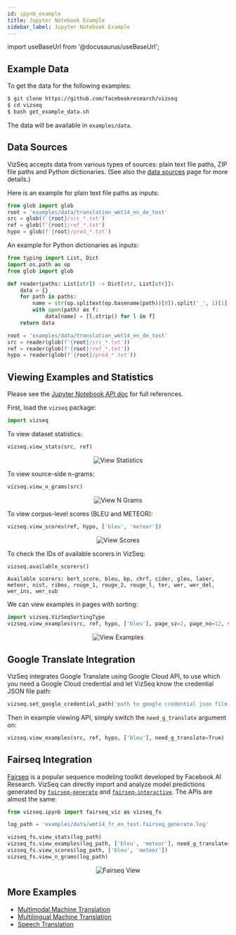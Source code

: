 ```yaml
---
id: ipynb_example
title: Jupyter Notebook Example
sidebar_label: Jupyter Notebook Example
---
```


import useBaseUrl from '@docusaurus/useBaseUrl';

## Example Data
To get the data for the following examples:
```bash
$ git clone https://github.com/facebookresearch/vizseq
$ cd vizseq
$ bash get_example_data.sh
```
The data will be available in `examples/data`.

## Data Sources
VizSeq accepts data from various types of sources: plain text file paths, ZIP file paths and Python dictionaries.
(See also the [data sources](data_sources) page for more details.)

Here is an example for plain text file paths as inputs:
```python
from glob import glob
root = 'examples/data/translation_wmt14_en_de_test'
src = glob(f'{root}/src_*.txt')
ref = glob(f'{root}/ref_*.txt')
hypo = glob(f'{root}/pred_*.txt')
```
An example for Python dictionaries as inputs:
```python
from typing import List, Dict
import os.path as op
from glob import glob

def reader(paths: List[str]) -> Dict[str, List[str]]:
    data = {}
    for path in paths:
        name = str(op.splitext(op.basename(path))[0]).split('_', 1)[1]
        with open(path) as f:
            data[name] = [l.strip() for l in f]
    return data

root = 'examples/data/translation_wmt14_en_de_test'
src = reader(glob(f'{root}/src_*.txt'))
ref = reader(glob(f'{root}/ref_*.txt'))
hypo = reader(glob(f'{root}/pred_*.txt'))
```

## Viewing Examples and Statistics 
Please see the [Jupyter Notebook API doc](ipynb_api) for full references.

First, load the `vizseq` package:
```python
import vizseq
```
To view dataset statistics:
```python
vizseq.view_stats(src, ref)
```

<p align="center"><img src={useBaseUrl('img/view_stats.png')} alt="View Statistics" /></p>

To view source-side n-grams:
```python
vizseq.view_n_grams(src)
```

<p align="center"><img src={useBaseUrl('img/view_n_grams.png')} alt="View N Grams" /></p>

To view corpus-level scores (BLEU and METEOR):
```python
vizseq.view_scores(ref, hypo, ['bleu', 'meteor'])
```

<p align="center"><img src={useBaseUrl('img/view_scores.png')} alt="View Scores" /></p>

To check the IDs of available scorers in VizSeq:
```python
vizseq.available_scorers()
```

```
Available scorers: bert_score, bleu, bp, chrf, cider, gleu, laser, meteor, nist, ribes, rouge_1, rouge_2, rouge_l, ter, wer, wer_del, wer_ins, wer_sub
```

We can view examples in pages with sorting:
```python
import vizseq.VizSeqSortingType
vizseq.view_examples(src, ref, hypo, ['bleu'], page_sz=2, page_no=12, sorting=VizSeqSortingType.src_len)
```

<p align="center"><img src={useBaseUrl('img/view_examples.png')} alt="View Examples" /></p>

## Google Translate Integration
VizSeq integrates Google Translate using Google Cloud API, to use which you need a Google Cloud credential and let VizSeq know the credential JSON file path:
```python
vizseq.set_google_credential_path('path to google credential json file')
```
Then in example viewing API, simply switch the `need_g_translate` argument on:
```python
vizseq.view_examples(src, ref, hypo, ['bleu'], need_g_translate=True)
```

## Fairseq Integration

[Fairseq](https://github.com/pytorch/fairseq) is a popular sequence modeling toolkit developed by Facebook AI Research.
VizSeq can directly import and analyze model predictions generated by [`fairseq-generate`](https://github.com/pytorch/fairseq/blob/master/generate.py) and [`fairseq-interactive`](https://github.com/pytorch/fairseq/blob/master/interactive.py). The
APIs are almost the same:

```python
from vizseq.ipynb import fairseq_viz as vizseq_fs

log_path = 'examples/data/wmt14_fr_en_test.fairseq_generate.log'

vizseq_fs.view_stats(log_path)
vizseq_fs.view_examples(log_path, ['bleu', 'meteor'], need_g_translate=True)
vizseq_fs.view_scores(log_path, ['bleu', 'meteor'])
vizseq_fs.view_n_grams(log_path)
```

<p align="center"><img src={useBaseUrl('img/fairseq_view_examples.png')} alt="Fairseq View" /></p>

## More Examples
- [Multimodal Machine Translation](https://github.com/facebookresearch/vizseq/blob/master/examples/multimodal_machine_translation.ipynb)
- [Multilingual Machine Translation](https://github.com/facebookresearch/vizseq/blob/master/examples/multilingual_machine_translation.ipynb)
- [Speech Translation](https://github.com/facebookresearch/vizseq/blob/master/examples/speech_translation.ipynb)